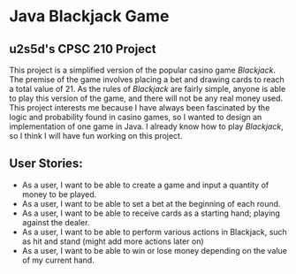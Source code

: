 # Java Blackjack Game

## u2s5d's CPSC 210 Project

This project is a simplified version of the popular casino game *Blackjack*. The premise of the game involves
placing a bet and drawing cards to reach a total value of 21. As the rules of *Blackjack* are fairly simple,
anyone is able to play this version of the game, and there will not be any real money used. This project interests
me because I have always been fascinated by the logic and probability found in casino games, so I wanted to 
design an implementation of one game in Java. I already know how to play *Blackjack*, so I think I will have fun
working on this project.

## User Stories:

 - As a user, I want to be able to create a game and input a quantity of money to be played.
 - As a user, I want to be able to set a bet at the beginning of each round.
 - As a user, I want to be able to receive cards as a starting hand; playing against the dealer.
 - As a user, I want to be able to perform various actions in Blackjack, such as hit and stand (might add more actions later on)
 - As a user, I want to be able to win or lose money depending on the value of my current hand.